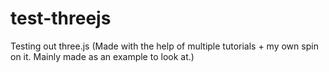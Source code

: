 # test-threejs
Testing out three.js (Made with the help of multiple tutorials + my own spin on it. Mainly made as an example to look at.)
